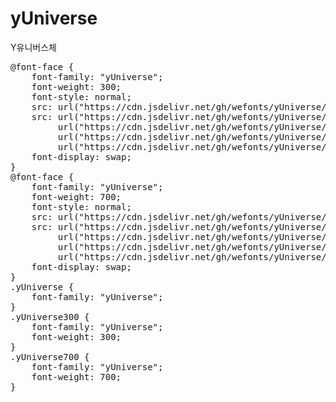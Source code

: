 # yUniverse
Y유니버스체

<pre>
@font-face {
    font-family: "yUniverse";
    font-weight: 300;
    font-style: normal;
    src: url("https://cdn.jsdelivr.net/gh/wefonts/yUniverse/yUniverse-Light.eot");
    src: url("https://cdn.jsdelivr.net/gh/wefonts/yUniverse/yUniverse-Light.eot?#iefix") format("embedded-opentype"),
         url("https://cdn.jsdelivr.net/gh/wefonts/yUniverse/yUniverse-Light.woff2") format("woff2"),
         url("https://cdn.jsdelivr.net/gh/wefonts/yUniverse/yUniverse-Light.woff") format("woff"),
         url("https://cdn.jsdelivr.net/gh/wefonts/yUniverse/yUniverse-Light.ttf") format("truetype");
    font-display: swap;
}
@font-face {
    font-family: "yUniverse";
    font-weight: 700;
    font-style: normal;
    src: url("https://cdn.jsdelivr.net/gh/wefonts/yUniverse/yUniverse-Bold.eot");
    src: url("https://cdn.jsdelivr.net/gh/wefonts/yUniverse/yUniverse-Bold.eot?#iefix") format("embedded-opentype"),
         url("https://cdn.jsdelivr.net/gh/wefonts/yUniverse/yUniverse-Bold.woff2") format("woff2"),
         url("https://cdn.jsdelivr.net/gh/wefonts/yUniverse/yUniverse-Bold.woff") format("woff"),
         url("https://cdn.jsdelivr.net/gh/wefonts/yUniverse/yUniverse-Bold.ttf") format("truetype");
    font-display: swap;
}
.yUniverse {
    font-family: "yUniverse";
}
.yUniverse300 {
    font-family: "yUniverse";
    font-weight: 300;
}
.yUniverse700 {
    font-family: "yUniverse";
    font-weight: 700;
}
</pre>
